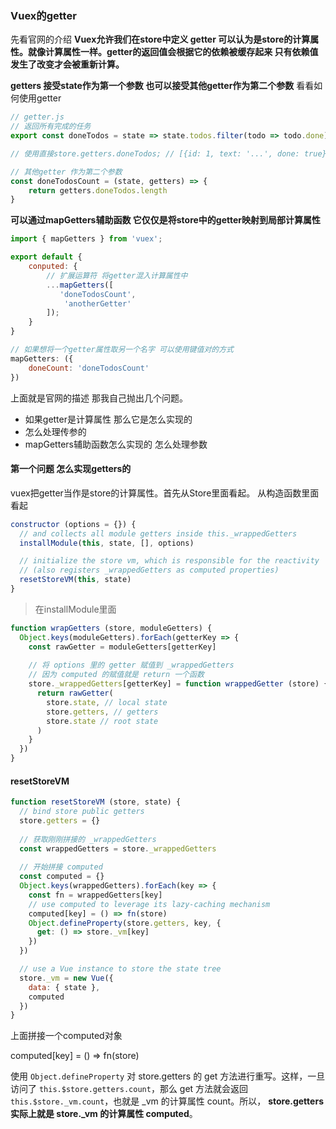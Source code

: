 ### Vuex的getter

先看官网的介绍 **Vuex允许我们在store中定义 getter 可以认为是store的计算属性。就像计算属性一样。getter的返回值会根据它的依赖被缓存起来 只有依赖值发生了改变才会被重新计算。**



**getters 接受state作为第一个参数 也可以接受其他getter作为第二个参数** 看看如何使用getter



```javascript
// getter.js
// 返回所有完成的任务
export const doneTodos = state => state.todos.filter(todo => todo.done);

// 使用直接store.getters.doneTodos; // [{id: 1, text: '...', done: true}]

// 其他getter 作为第二个参数
const doneTodosCount = (state, getters) => {
    return getters.doneTodos.length
}
```



**可以通过mapGetters辅助函数 它仅仅是将store中的getter映射到局部计算属性**

```javascript
import { mapGetters } from 'vuex';

export default {
    conputed: {
        // 扩展运算符 将getter混入计算属性中
        ...mapGetters([
           'doneTodosCount',
            'anotherGetter'
        ]);
    }
}

// 如果想将一个getter属性取另一个名字 可以使用键值对的方式
mapGetters: ({
    doneCount: 'doneTodosCount'
})

```

上面就是官网的描述 那我自己抛出几个问题。

* 如果getter是计算属性 那么它是怎么实现的
* 怎么处理传参的
* mapGetters辅助函数怎么实现的 怎么处理参数





#### 第一个问题 怎么实现getters的

vuex把getter当作是store的计算属性。首先从Store里面看起。 从构造函数里面看起

```javascript
constructor (options = {}) {
  // and collects all module getters inside this._wrappedGetters
  installModule(this, state, [], options)

  // initialize the store vm, which is responsible for the reactivity
  // (also registers _wrappedGetters as computed properties)
  resetStoreVM(this, state)
}
```





> 在installModule里面

```javascript
function wrapGetters (store, moduleGetters) {
  Object.keys(moduleGetters).forEach(getterKey => {
    const rawGetter = moduleGetters[getterKey]
    
    // 将 options 里的 getter 赋值到 _wrappedGetters
    // 因为 computed 的赋值就是 return 一个函数
    store._wrappedGetters[getterKey] = function wrappedGetter (store) {
      return rawGetter(
        store.state, // local state
        store.getters, // getters
        store.state // root state
      )
    }
  })
}
```



#### resetStoreVM

```javascript
function resetStoreVM (store, state) {
  // bind store public getters
  store.getters = {}
  
  // 获取刚刚拼接的 _wrappedGetters
  const wrappedGetters = store._wrappedGetters
  
  // 开始拼接 computed
  const computed = {}
  Object.keys(wrappedGetters).forEach(key => {
    const fn = wrappedGetters[key]
    // use computed to leverage its lazy-caching mechanism
    computed[key] = () => fn(store)
    Object.defineProperty(store.getters, key, {
      get: () => store._vm[key]
    })
  })

  // use a Vue instance to store the state tree
  store._vm = new Vue({
    data: { state },
    computed
  })
}

```

上面拼接一个computed对象 

computed[key] = () => fn(store)

使用 `Object.defineProperty` 对 store.getters 的 get 方法进行重写。这样，一旦访问了 `this.$store.getters.count`，那么 get 方法就会返回 `this.$store._vm.count`，也就是 _vm 的计算属性 count。所以， **store.getters 实际上就是 store._vm 的计算属性 computed**。


